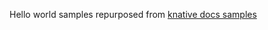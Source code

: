 Hello world samples repurposed from [knative docs samples](https://github.com/knative/docs/tree/75fdf8e22dee4f3801240ff3040a93e164a42f78/docs/serving/samples/hello-world)
